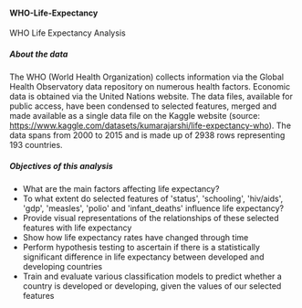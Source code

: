 #### WHO-Life-Expectancy
WHO Life Expectancy Analysis
##### About the data
The WHO (World Health Organization) collects information via the Global Health Observatory data repository on numerous health factors. Economic data is obtained via the United Nations website. The data files, available for public access, have been condensed to selected features, merged and made available as a single data file on the Kaggle website (source: https://www.kaggle.com/datasets/kumarajarshi/life-expectancy-who). The data spans from 2000 to 2015 and is made up of 2938 rows representing 193 countries. 
##### Objectives of this analysis
- What are the main factors affecting life expectancy?
- To what extent do selected features of 'status', 'schooling', 'hiv/aids', 'gdp', 'measles', 'polio' and 'infant_deaths' influence life expectancy?
- Provide visual representations of the relationships of these selected features with life expectancy
- Show how life expectancy rates have changed through time
- Perform hypothesis testing to ascertain if there is a statistically significant difference in life expectancy between developed and developing countries
- Train and evaluate various classification models to predict whether a country is developed or developing, given the values of our selected features
